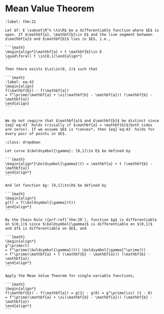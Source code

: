 # Mean Value Theorem

````{prf:theorem} Mean Value Theorem in Several Variables
:label: thm:21

Let $f: E \subset\R^n \to\R$ be a differentiable function where $E$ is open. If $\mathbf{a}, \mathbf{b}\in E$ and the line segment between $\mathbf{a}$ and $\mathbf{b}$ lies in $E$, i.e., 

```{math}
\begin{align*}\mathbf{a} + t \mathbf{b}\in E 
\quad\forall t \in[0,1]\end{align*}
```

Then there exists $\xi\in(0, 1)$ such that 

```{math}
:label: eq:43
\begin{align}
f(\mathbf{b}) - f(\mathbf{a})
= f^\prime(\mathbf{a} + \xi(\mathbf{b} - \mathbf{a})) (\mathbf{b} - \mathbf{a})
\end{align}
```

````

````{prf:remark}

We do not require that $\mathbf{a}$ and $\mathbf{b}$ be distinct since {eq}`eq:43` holds trivially if $\mathbf{a} = \mathbf{b}$(both sides are zeros). If we assume $E$ is *convex*, then {eq}`eq:43` holds for every pair of points in $E$.

````

````{prf:proof}
:class: dropdown

Let curve $\boldsymbol{\gamma}: [0,1]\to E$ be defined by 

```{math}
\begin{align*}\boldsymbol{\gamma}(t) = \mathbf{a} + t (\mathbf{b} - \mathbf{a})
\end{align*}
```

And let function $g: [0,1]\to\R$ be defined by 

```{math}
\begin{align*}
g(t) = f(\boldsymbol{\gamma}(t))
\end{align*}
```

By the Chain Rule ({prf:ref}`thm:20`), function $g$ is differentiable on $(0,1)$ since $\boldsymbol{\gamma}$ is differentiable on $(0,1)$ and $f$ is differentiable on $E$, and 

```{math}
\begin{align*}
g^\prime(t) 
= f^\prime(\boldsymbol{\gamma}(t)) \boldsymbol{\gamma}^\prime(t)
= f^\prime(\mathbf{a} + t (\mathbf{b} - \mathbf{a})) (\mathbf{b} - \mathbf{a})
\end{align*}
```

Apply the Mean Value Theorem for single-variable functions, 

```{math}
\begin{align*}
f(\mathbf{b}) - f(\mathbf{a}) = g(1) - g(0) = g^\prime(\xi) (1 - 0)
= f^\prime(\mathbf{a} + \xi(\mathbf{b} - \mathbf{a})) (\mathbf{b} - \mathbf{a})
\end{align*}
```

````
